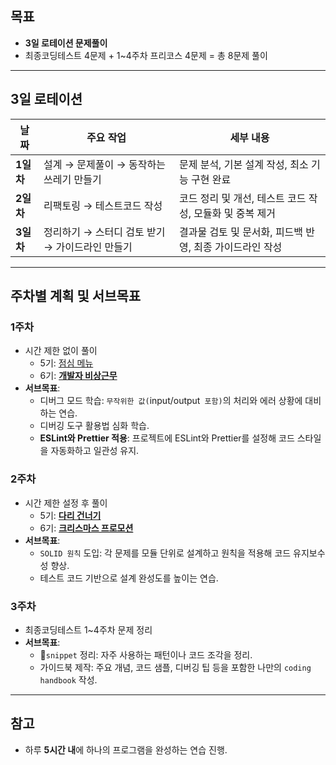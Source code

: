 ## 목표
- **3일 로테이션 문제풀이**
- 최종코딩테스트 4문제 + 1~4주차 프리코스 4문제 = 총 8문제 풀이

---

## 3일 로테이션
| **날짜**  | **주요 작업**                    | **세부 내용**                          |
| ------- | ---------------------------- | ---------------------------------- |
| **1일차** | 설계 → 문제풀이 → 동작하는 쓰레기 만들기     | 문제 분석, 기본 설계 작성, 최소 기능 구현 완료       |
| **2일차** | 리팩토링 → 테스트코드 작성              | 코드 정리 및 개선, 테스트 코드 작성, 모듈화 및 중복 제거 |
| **3일차** | 정리하기 → 스터디 검토 받기 → 가이드라인 만들기 | 결과물 검토 및 문서화, 피드백 반영, 최종 가이드라인 작성  |

---

## 주차별 계획 및 서브목표

### **1주차**
- 시간 제한 없이 풀이
  - 5기: [점심 메뉴](https://github.com/mindaaaa/javascript-menu)
  - 6기: **[개발자 비상근무](https://github.com/mindaaaa/javascript-oncall-6)**
- **서브목표**:
  - 디버그 모드 학습: `무작위한 값(`input/output` 포함)`의 처리와 에러 상황에 대비하는 연습.
  - 디버깅 도구 활용법 심화 학습.
  - **ESLint와 Prettier 적용**: 프로젝트에 ESLint와 Prettier를 설정해 코드 스타일을 자동화하고 일관성 유지.

### **2주차**
- 시간 제한 설정 후 풀이
  - 5기: **[다리 건너기](https://github.com/peacemaker474/javascript-bridge)**
  - 6기: **[크리스마스 프로모션](https://github.com/woowacourse-precourse/javascript-christmas-6)**
- **서브목표**:
  - `SOLID 원칙` 도입: 각 문제를 모듈 단위로 설계하고 원칙을 적용해 코드 유지보수성 향상.
  - 테스트 코드 기반으로 설계 완성도를 높이는 연습.

### **3주차**
- 최종코딩테스트 1~4주차 문제 정리
- **서브목표**:
  - `snippet` 정리: 자주 사용하는 패턴이나 코드 조각을 정리.
  - 가이드북 제작: 주요 개념, 코드 샘플, 디버깅 팁 등을 포함한 나만의 `coding handbook` 작성.

---
## 참고
- 하루 **5시간 내**에 하나의 프로그램을 완성하는 연습 진행.
